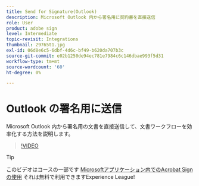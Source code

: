 ```yaml
---
title: Send for Signature(Outlook)
description: Microsoft Outlook 内から署名用に契約書を直接送信
role: User
product: adobe sign
level: Intermediate
topic-revisit: Integrations
thumbnail: 29765t1.jpg
exl-id: 06d8e6c5-6dbf-4d6c-bf49-b620da707b3c
source-git-commit: e02b1250de94ec781e7984c6c146dbae993f5d31
workflow-type: tm+mt
source-wordcount: '60'
ht-degree: 0%

---
```


# Outlook の署名用に送信

Microsoft Outlook 内から署名用の文書を直接送信して、文書ワークフローを効率化する方法を説明します。

>[!VIDEO](https://video.tv.adobe.com/v/29765t1?hidetitle=true)

>[!TIP]
>
>このビデオはコースの一部です [Microsoftアプリケーション内でのAcrobat Signの使用](https://experienceleague.adobe.com/?recommended=Sign-U-1-2020.2) それは無料で利用できますExperience League!
